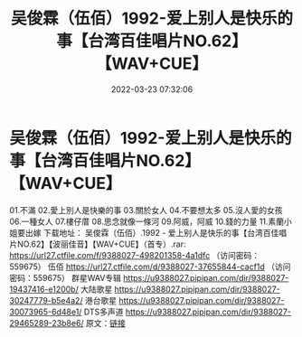 ﻿---
title: 吴俊霖（伍佰）1992-爱上别人是快乐的事【台湾百佳唱片NO.62】【WAV+CUE】
date: 2022-03-23 07:32:06
categories: WAV车载音乐、镜像
tags: 华语中文
---
# 吴俊霖（伍佰）1992-爱上别人是快乐的事【台湾百佳唱片NO.62】【WAV+CUE】

01.不滿
02.愛上別人是快樂的事
03.關於女人
04.不要想太多
05.沒人愛的女孩
06.一種女人
07.樓仔厝
08.思念就像一條河
09.阿威，阿威
10.錢的力量
11.素蘭小姐要出嫁
下载地址：
吴俊霖（伍佰）.1992 - 爱上别人是快乐的事【台湾百佳唱片NO.62】【波丽佳音】【WAV+CUE】（首专）.rar:
https://url27.ctfile.com/f/9388027-498201358-4a1dfc
（访问密码：559675）
伍佰
https://url27.ctfile.com/d/9388027-37655844-cacf1d
（访问密码：559675）
群星WAV专辑
https://u9388027.pipipan.com/dir/9388027-19437416-e1200b/
大陆歌星
https://u9388027.pipipan.com/dir/9388027-30247779-b5e4a2/
港台歌星
https://u9388027.pipipan.com/dir/9388027-30073965-6d48e1/
DTS多声道
https://u9388027.pipipan.com/dir/9388027-29465289-23b8e6/
原文：[链接](https://blog.sina.com.cn/s/blog_1647c7e7601030wbw.html)